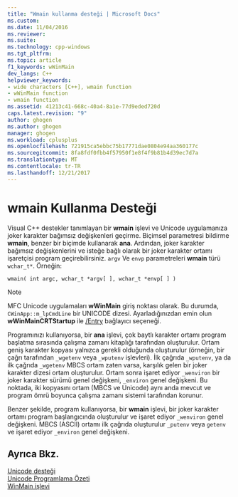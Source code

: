 ```yaml
---
title: "Wmain kullanma desteği | Microsoft Docs"
ms.custom: 
ms.date: 11/04/2016
ms.reviewer: 
ms.suite: 
ms.technology: cpp-windows
ms.tgt_pltfrm: 
ms.topic: article
f1_keywords: wWinMain
dev_langs: C++
helpviewer_keywords:
- wide characters [C++], wmain function
- wWinMain function
- wmain function
ms.assetid: 41213c41-668c-40a4-8a1e-77d9eded720d
caps.latest.revision: "9"
author: ghogen
ms.author: ghogen
manager: ghogen
ms.workload: cplusplus
ms.openlocfilehash: 721915ca5ebbc75b17771dae0804e94aa360177c
ms.sourcegitcommit: 8fa8fdf0fbb4f57950f1e8f4f9b81b4d39ec7d7a
ms.translationtype: MT
ms.contentlocale: tr-TR
ms.lasthandoff: 12/21/2017
---
```

# <a name="support-for-using-wmain"></a>wmain Kullanma Desteği
Visual C++ destekler tanımlayan bir **wmain** işlevi ve Unicode uygulamanıza joker karakter bağımsız değişkenleri geçirme. Biçimsel parametresi bildirme **wmain**, benzer bir biçimde kullanarak **ana**. Ardından, joker karakter bağımsız değişkenlerini ve isteğe bağlı olarak bir joker karakter ortamı işaretçisi program geçirebilirsiniz. `argv` Ve `envp` parametreleri **wmain** türü `wchar_t*`. Örneğin:  
  
```  
wmain( int argc, wchar_t *argv[ ], wchar_t *envp[ ] )  
```  
  
> [!NOTE]
>  MFC Unicode uygulamaları **wWinMain** giriş noktası olarak. Bu durumda, `CWinApp::m_lpCmdLine` bir UNICODE dizesi. Ayarladığınızdan emin olun **wWinMainCRTStartup** ile [/Entry](../build/reference/entry-entry-point-symbol.md) bağlayıcı seçeneği.  
  
 Programınızı kullanıyorsa, bir **ana** işlevi, çok baytlı karakter ortamı program başlatma sırasında çalışma zamanı kitaplığı tarafından oluşturulur. Ortam geniş karakter kopyası yalnızca gerekli olduğunda oluşturulur (örneğin, bir çağrı tarafından `_wgetenv` veya `_wputenv` işlevleri). İlk çağrıda `_wputenv`, ya da ilk çağrıda `_wgetenv` MBCS ortam zaten varsa, karşılık gelen bir joker karakter dizesi ortam oluşturulur. Ortam sonra işaret ediyor `_wenviron` bir joker karakter sürümü genel değişkeni, `_environ` genel değişkeni. Bu noktada, iki kopyasını ortam (MBCS ve Unicode) aynı anda mevcut ve program ömrü boyunca çalışma zamanı sistemi tarafından korunur.  
  
 Benzer şekilde, program kullanıyorsa, bir **wmain** işlevi, bir joker karakter ortamı program başlangıcında oluşturulur ve işaret ediyor `_wenviron` genel değişkeni. MBCS (ASCII) ortamı ilk çağrıda oluşturulur `_putenv` veya `getenv` ve işaret ediyor `_environ` genel değişkeni.  
  
## <a name="see-also"></a>Ayrıca Bkz.  
 [Unicode desteği](../text/support-for-unicode.md)   
 [Unicode Programlama Özeti](../text/unicode-programming-summary.md)   
 [WinMain işlevi](http://msdn.microsoft.com/library/windows/desktop/ms633559)